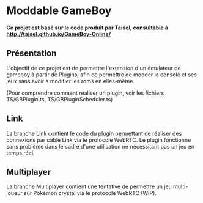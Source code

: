 # Moddable GameBoy 

**Ce projet est basé sur le code produit par Taisel, consultable à http://taisel.github.io/GameBoy-Online/**

## Présentation 

L'objectif de ce projet est de permettre l'extension d'un émulateur de gameboy à partir de Plugins, afin de permettre de modder la console et ses jeux sans avoir à modifier les roms en elles-même. 

(Pour comprendre comment réaliser un plugin, voir les fichiers TS/GBPlugin.ts, TS/GBPluginScheduler.ts)

## Link

La branche Link contient le code du plugin permettant de réaliser des connexions par cable Link via le protocole WebRTC. Le plugin fonctionne sans problème dans le cadre d'une utilisation ne nécessitant pas un jeu en temps réel.

## Multiplayer

La branche Multiplayer contient une tentative de permettre un jeu multi-joueur sur Pokémon crystal via le protocole WebRTC (WIP). 

